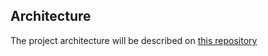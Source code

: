 ## Architecture

The project architecture will be described on [this repository](https://github.com/lepestrum/lp_arch)
